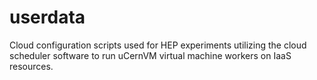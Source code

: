 userdata
========

Cloud configuration scripts used for HEP experiments utilizing the cloud scheduler software to run uCernVM virtual machine workers on IaaS resources.
